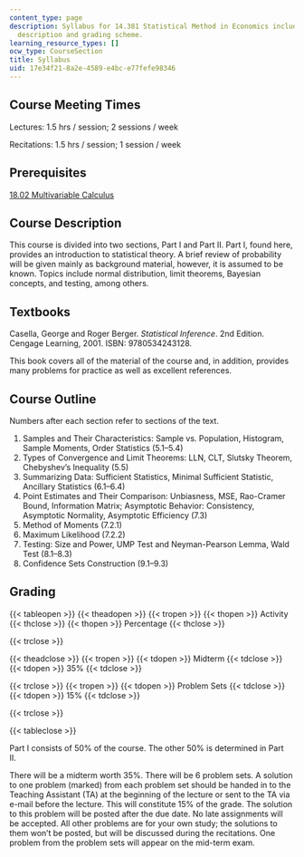 ```yaml
---
content_type: page
description: Syllabus for 14.381 Statistical Method in Economics including the course
  description and grading scheme.
learning_resource_types: []
ocw_type: CourseSection
title: Syllabus
uid: 17e34f21-8a2e-4589-e4bc-e77fefe98346
---
```


Course Meeting Times
--------------------

Lectures: 1.5 hrs / session; 2 sessions / week

Recitations: 1.5 hrs / session; 1 session / week

Prerequisites
-------------

[18.02 Multivariable Calculus](/courses/18-02sc-multivariable-calculus-fall-2010)

Course Description
------------------

This course is divided into two sections, Part I and Part II. Part I, found here, provides an introduction to statistical theory. A brief review of probability will be given mainly as background material, however, it is assumed to be known. Topics include normal distribution, limit theorems, Bayesian concepts, and testing, among others.

Textbooks
---------

Casella, George and Roger Berger. _Statistical Inference_. 2nd Edition. Cengage Learning, 2001. ISBN: 9780534243128.

This book covers all of the material of the course and, in addition, provides many problems for practice as well as excellent references.

Course Outline
--------------

Numbers after each section refer to sections of the text.

1.  Samples and Their Characteristics: Sample vs. Population, Histogram, Sample Moments, Order Statistics (5.1–5.4)
2.  Types of Convergence and Limit Theorems: LLN, CLT, Slutsky Theorem, Chebyshev’s Inequality (5.5)
3.  Summarizing Data: Sufficient Statistics, Minimal Sufficient Statistic, Ancillary Statistics (6.1–6.4)
4.  Point Estimates and Their Comparison: Unbiasness, MSE, Rao-Cramer Bound, Information Matrix; Asymptotic Behavior: Consistency, Asymptotic Normality, Asymptotic Efficiency (7.3)
5.  Method of Moments (7.2.1)
6.  Maximum Likelihood (7.2.2)
7.  Testing: Size and Power, UMP Test and Neyman-Pearson Lemma, Wald Test (8.1–8.3)
8.  Confidence Sets Construction (9.1–9.3)

Grading
-------

{{< tableopen >}}
{{< theadopen >}}
{{< tropen >}}
{{< thopen >}}
Activity
{{< thclose >}}
{{< thopen >}}
Percentage
{{< thclose >}}

{{< trclose >}}

{{< theadclose >}}
{{< tropen >}}
{{< tdopen >}}
Midterm
{{< tdclose >}}
{{< tdopen >}}
35%
{{< tdclose >}}

{{< trclose >}}
{{< tropen >}}
{{< tdopen >}}
Problem Sets
{{< tdclose >}}
{{< tdopen >}}
15%
{{< tdclose >}}

{{< trclose >}}

{{< tableclose >}}

Part I consists of 50% of the course. The other 50% is determined in Part II. 

There will be a midterm worth 35%. There will be 6 problem sets. A solution to one problem (marked) from each problem set should be handed in to the Teaching Assistant (TA) at the beginning of the lecture or sent to the TA via e-mail before the lecture. This will constitute 15% of the grade. The solution to this problem will be posted after the due date. No late assignments will be accepted. All other problems are for your own study; the solutions to them won’t be posted, but will be discussed during the recitations. One problem from the problem sets will appear on the mid-term exam.
